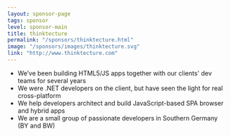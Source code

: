 ```yaml
---
layout: sponsor-page
tags: sponsor
level: sponsor-main
title: thinktecture
permalink: "/sponsors/thinktecture.html"
image: "/sponsors/images/thinktecture.svg"
link: "http://www.thinktecture.com"
---
```


- We’ve been building HTML5/JS apps together with our clients' dev teams for several years
- We were .NET developers on the client, but have seen the light for real cross-platform
- We help developers architect and build JavaScript-based SPA browser and hybrid apps
- We are a small group of passionate developers in Southern Germany (BY and BW)
